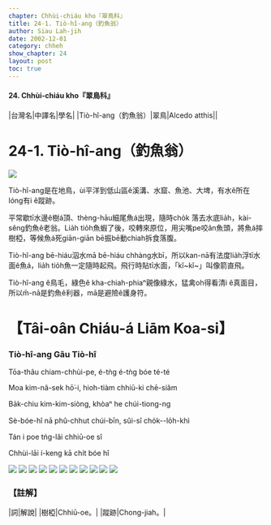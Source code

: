 ```yaml
---
chapter: Chhùi-chiáu kho『翠鳥科』
title: 24-1. Tiò-hî-ang（釣魚翁）
author: Siau Lah-jih
date: 2002-12-01
category: chheh
show_chapter: 24
layout: post
toc: true
---
```


#### 24. Chhùi-chiáu kho『翠鳥科』


|台灣名|中譯名|學名|
|Tiò-hî-ang（釣魚翁）|翠鳥|Alcedo atthis||

# 24-1. Tiò-hî-ang（釣魚翁）

![](../too5/24/24-1-1.Tiò-hî-ang.jpg)


Tiò-hî-ang是在地鳥，ùi平洋到低山區ê溪溝、水窟、魚池、大埤，有水ê所在lóng有i ê蹤跡。

平常歇tī水邊ê樹á頂、thèng-hāu細尾魚á出現，隨時cho̍k 落去水底lia̍h，kài-sêng釣魚ê老翁。Lia̍h tio̍h魚蝦了後，咬轉來原位，用尖嘴pe咬ân魚頭，將魚á摔樹椏，等候魚á死giān-giān bē振bē動chiah拆食落腹。

Tiò-hî-ang bē-hiáu泅水mā bē-hiáu chhàng水bī，所以kan-nā有法度lia̍h浮tī水面ê魚á，lia̍h tio̍h魚一定隨時起飛。飛行時貼tī水面，「kĭ~kĭ~」叫像箭直飛。

Tiò-hî-ang ê鳥毛，綠色ê kha-chiah-phiaⁿ親像綠水，猛禽oh得看清i ê真面目，所以m̄-nā是釣魚ê利器，mā是避險ê護身符。


# 【Tâi-oân Chiáu-á Liām Koa-si】

### **Tiò-hî-ang  Gâu Tiò-hî**

Tōa-thâu chiam-chhùi-pe, é-tǹg é-tǹg bóe té-té

Moa kim-nâ-sek hō͘-i, hioh-tiàm chhiū-ki chē-siâm

Ba̍k-chiu kim-kim-siòng, khòaⁿ he chúi-tiong-ng

Sè-bóe-hî nā phû-chhut chúi-bīn, sûi-sî cho̍k--lo̍h-khì

Tán i poe tńg-lâi chhiū-oe sî

Chhùi-lāi í-keng kā chi̍t bóe hî


![](../too5/24/24-1-4.Tiò-hî-ang.jpg)
![](../too5/24/24-1-5.Tiò-hî-ang.jpg)
![](../too5/24/24-1-7.Tiò-hî-ang.jpg)
![](../too5/24/24-1-8.Tiò-hî-ang.jpg)
![](../too5/24/24-1-9.Tiò-hî-ang.jpg)
![](../too5/24/24-1-10.Tiò-hî-ang.jpg)
![](../too5/24/24-1-6.Tiò-hî-ang.jpg)
![](../too5/24/24-1-11.Tiò-hî-ang.jpg)
![](../too5/24/24-1-2.Tiò-hî-ang.jpg)
![](../too5/24/24-1-3.Tiò-hî-ang.jpg)
![](../too5/24/24-1-12.Tiò-hî-ang.jpg)



### 【註解】

|詞|解說|
|樹椏|Chhiū-oe。|
|蹤跡|Chong-jiah。|
